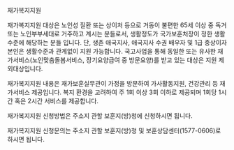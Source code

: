 재가복지지원

재가복지지원 대상은 노인성 질환 또는 상이처 등으로 거동이 불편한 65세 이상 중 독거 또는 노인부부세대로 거주하고 계시는 분들로서, 생활정도가 국가보훈처장이 정한 생활수준에 해당하는 분들 입니다. 단, 생존 애국지사, 애국지사 수권 배우자 및 1급 중상이자 본인은 생활수준과 관계없이 지원 가능합니다. 국고사업을 통해 동일한 또는 유사한 재가서비스(노인맞춤돌봄서비스, 장기요양급여 중 방문요양)를 받고 있는 대상은 지원 제외대상입니다.

재가복지지원 내용은 재가보훈실무관이 가정을 방문하여 가사활동지원, 건강관리 등 재가서비스 제공입니다. 복지 환경을 고려하여 주 1회 이상 3회 이하로 제공되며 1회당 1시간 혹은 2시간 서비스를 제공합니다.

재가복지지원 신청방법은 주소지 관할 보훈지(방)청에 신청하시면 됩니다.

재가복지지원 신청문의는 주소지 관할 보훈지(방)청 및 보훈상담센터(1577-0606)로 하시면 됩니다.